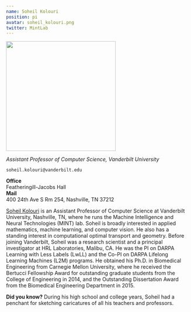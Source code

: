 ```yaml
---
name: Soheil Kolouri
position: pi
avatar: soheil_kolouri.png
twitter: MintLab
---
```


<img width="300" src="{{site.baseurl}}/images/people/{{page.avatar}}" data-action="zoom">

_Assistant Professor of Computer Science, Vanderbilt University_<br>

<i class="fa fa-envelope-o"></i> `soheil.kolouri@vanderbilt.edu`

**Office**<br>
Featheringill-Jacobs Hall<br>
**Mail**<br>
400 24th Ave S Rm 254, Nashville, TN 37212<br>


[Soheil Kolouri](http://skolouri.github.io/) is an Assistant Professor of Computer Science at Vanderbilt University, Nashville, TN, where he runs the Machine Intelligence and Neural Technologies (MINT) lab. Soheil is broadly interested in applied mathematics, machine learning, and computer vision. He also has a standing interest in computational optimal transport and geometry. Before joining Vanderbilt, Soheil was a research scientist and a principal investigator at HRL Laboratories, Malibu, CA. He was the PI on DARPA Learning with Less Labels (LwLL) and the Co-PI on DARPA Lifelong Learning Machines (L2M) programs. He obtained his Ph.D. in Biomedical Engineering from Carnegie Mellon University, where he received the Bertucci Fellowship Award for outstanding graduate students from the College of Engineering in 2014, and the Outstanding Dissertation Award from the Biomedical Engineering Department in 2015.

**Did you know?** During his high school and college years, Soheil had a penchant for sketching caricatures of all his teachers and professors.
